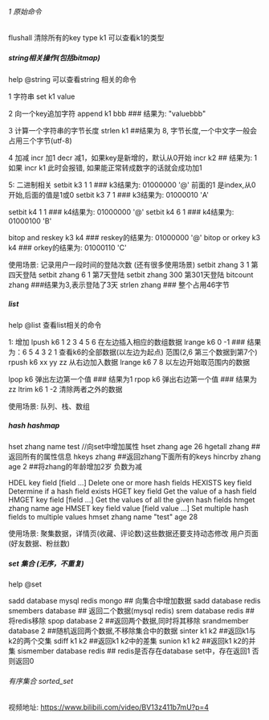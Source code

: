 ###### 1 原始命令
flushall 清除所有的key
type k1 可以查看k1的类型

##### string相关操作(包括bitmap)
help @string 可以查看string 相关的命令

1 字符串 
set k1 value 

2 向一个key追加字符
append k1 bbb  ### 结果为: "valuebbb"

3 计算一个字符串的字节长度
strlen k1  ##结果为 8, 字节长度,一个中文字一般会占用三个字节(utf-8)

4 加减
incr 加1 decr 减1，如果key是新增的，默认从0开始
incr k2 ## 结果为: 1
如果 incr k1 此时会报错, 如果能正常转成数字的话就会成功加1

5: 二进制相关
setbit k3  1 1    ### k3结果为: 01000000  '@'  前面的1 是index,从0开始,后面的值是1或0
setbit k3  7 1    ### k3结果为: 01000010  'A'

setbit k4  1 1    ### k4结果为: 01000000  '@' 
setbit k4  6 1    ### k4结果为: 01000100  'B'

bitop and reskey k3 k4  ### reskey的结果为: 01000000  '@' 
bitop or  orkey k3 k4   ### orkey的结果为: 01000110 'C'

使用场景: 记录用户一段时间的登陆次数 (还有很多使用场景)
setbit zhang 3 1 第四天登陆
setbit zhang 6 1 第7天登陆
setbit zhang 300 第301天登陆
bitcount zhang   ###结果为3,表示登陆了3天
strlen zhang     ### 整个占用46字节


##### list
help @list 查看list相关的命令

1: 增加
lpush k6 1 2 3 4 5 6 在左边插入相应的数组数据
lrange k6 0 -1 ### 结果为：6 5 4 3 2 1  查看k6的全部数据(以左边为起点) 范围(2,6 第三个数据到第7个)
rpush k6 xx yy zz 从右边加入数据
lrange k6 7 8 以左边开始取范围内的数据

lpop k6 弹出左边第一个值 ### 结果为1
rpop k6 弹出右边第一个值 ### 结果为zz
ltrim k6 1 -2 清除两者之外的数据

使用场景: 队列、栈、数组



##### hash  hashmap
hset zhang name test //向set中增加属性
hset zhang age  26
hgetall zhang  ##返回所有的属性信息
hkeys zhang    ##返回zhang下面所有的keys
hincrby zhang age 2 ##将zhang的年龄增加2岁 负数为减

HDEL key field [field ...] Delete one or more hash fields
HEXISTS key field Determine if a hash field exists
HGET key field Get the value of a hash field
HMGET key field [field ...] Get the values of all the given hash fields
hmget zhang name age
HMSET key field value [field value ...] Set multiple hash fields to multiple values
hmset zhang name "test" age 28

使用场景: 聚集数据，详情页(收藏、评论数)这些数据还要支持动态修改
          用户页面(好友数据、粉丝数)


##### set 集合 (无序，不重复)
help @set

sadd database mysql redis mongo ## 向集合中增加数据
sadd database redis
smembers database ## 返回二个数据(mysql redis)
srem database redis ## 将redis移除
spop database 2  ##返回两个数据,同时将其移除
srandmember database 2 ##随机返回两个数据,不移除集合中的数据 
sinter k1 k2  ##返回k1与k2的两个交集
sdiff k1 k2     ##返回k1 k2中的差集
sunion k1 k2    ##返回k1 k2的并集
sismember database redis ## redis是否存在database set中，存在返回1 否则返回0



###### 有序集合 sorted_set

视频地址: https://www.bilibili.com/video/BV13z411b7mU?p=4